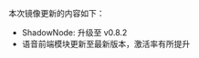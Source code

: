 <!--upgrade_image_uri=ftp://ftp.rokid-inc.com/jenkins/platform/images/amlogic_a113_audio/amlogic_linux_audio_baba_m2_a113_dev/dev/524/aml_upgrade_package-0.2.0_rc5-20180628-032210.img-->
<!--flush_image_uri=ftp://ftp.rokid-inc.com/jenkins/platform/images/amlogic_a113_audio/amlogic_linux_audio_baba_m2_a113_dev/dev/524/rokid_upgrade_package-0.2.0_rc5-20180628-032210.img-->

本次镜像更新的内容如下：

- ShadowNode: 升级至 v0.8.2
- 语音前端模块更新至最新版本，激活率有所提升
